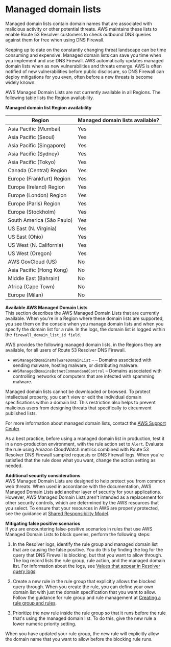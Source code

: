 # Managed domain lists<a name="resolver-dns-firewall-managed-domain-lists"></a>

Managed domain lists contain domain names that are associated with malicious activity or other potential threats\. AWS maintains these lists to enable Route 53 Resolver customers to check outbound DNS queries against them for free when using DNS Firewall\. 

Keeping up to date on the constantly changing threat landscape can be time consuming and expensive\. Managed domain lists can save you time when you implement and use DNS Firewall\. AWS automatically updates managed domain lists when as new vulnerabilities and threats emerge\. AWS is often notified of new vulnerabilities before public disclosure, so DNS Firewall can deploy mitigations for you even, often before a new threats is become widely known\. 

AWS Managed Domain Lists are not currently available in all Regions\. The following table lists the Region availability\.


**Managed domain list Region availability**  

| Region | Managed domain lists available? | 
| --- | --- | 
|  Asia Pacific \(Mumbai\)  |  Yes  | 
|  Asia Pacific \(Seoul\)  |  Yes  | 
| Asia Pacific \(Singapore\) |  Yes  | 
|  Asia Pacific \(Sydney\)  |  Yes  | 
|  Asia Pacific \(Tokyo\)  |  Yes  | 
|  Canada \(Central\) Region  |  Yes  | 
|  Europe \(Frankfurt\) Region  |  Yes  | 
|  Europe \(Ireland\) Region  |  Yes  | 
|  Europe \(London\) Region  |  Yes  | 
|  Europe \(Paris\) Region  |  Yes  | 
|  Europe \(Stockholm\)  |  Yes  | 
|  South America \(São Paulo\)  |  Yes  | 
|  US East \(N\. Virginia\)  |  Yes  | 
|  US East \(Ohio\)  |  Yes  | 
|  US West \(N\. California\)  |  Yes  | 
|  US West \(Oregon\)  |  Yes  | 
|  AWS GovCloud \(US\)  |  No  | 
|  Asia Pacific \(Hong Kong\)  |  No  | 
|  Middle East \(Bahrain\)  |  No  | 
|  Africa \(Cape Town\)   |  No  | 
|  Europe \(Milan\)   |  No  | 

**Available AWS Managed Domain Lists**  
This section describes the AWS Managed Domain Lists that are currently available\. When you're in a Region where these domain lists are supported, you see them on the console when you manage domain lists and when you specify the domain list for a rule\. In the logs, the domain list is logged within the `firewall_domain_list_id field`\.

AWS provides the following managed domain lists, in the Regions they are available, for all users of Route 53 Resolver DNS Firewall\. 
+ `AWSManagedDomainsMalwareDomainList` – – Domains associated with sending malware, hosting malware, or distributing malware\.
+ `AWSManagedDomainsBotnetCommandandControl` – Domains associated with controlling networks of computers that are infected with spamming malware\. 

Managed domain lists cannot be downloaded or browsed\. To protect intellectual property, you can't view or edit the individual domain specifications within a domain list\. This restriction also helps to prevent malicious users from designing threats that specifically to circumvent published lists\. 

For more information about managed domain lists, contact the [AWS Support Center](https://console.aws.amazon.com/support/home#/)\. 

As a best practice, before using a managed domain list in production, test it in a non\-production environment, with the rule action set to `Alert`\. Evaluate the rule using Amazon CloudWatch metrics combined with Route 53 Resolver DNS Firewall sampled requests or DNS Firewall logs\. When you're satisfied that the rule does what you want, change the action setting as needed\. 

**Additional security considerations**  
AWS Managed Domain Lists are designed to help protect you from common web threats\. When used in accordance with the documentation, AWS Managed Domain Lists add another layer of security for your applications\. However, AWS Managed Domain Lists aren't intended as a replacement for other security controls, which are determined by the AWS resources that you select\. To ensure that your resources in AWS are properly protected, see the guidance at [Shared Responsibility Model](https://aws.amazon.com/compliance/shared-responsibility-model/)\. 

**Mitigating false positive scenarios**  
If you are encountering false\-positive scenarios in rules that use AWS Managed Domain Lists to block queries, perform the following steps: 

1. In the Resolver logs, identify the rule group and managed domain list that are causing the false positive\. You do this by finding the log for the query that DNS Firewall is blocking, but that you want to allow through\. The log record lists the rule group, rule action, and the managed domain list\. For information about the logs, see [Values that appear in Resolver query logs](resolver-query-logs-format.md)\.

1. Create a new rule in the rule group that explicitly allows the blocked query through\. When you create the rule, you can define your own domain list with just the domain specification that you want to allow\. Follow the guidance for rule group and rule management at [Creating a rule group and rules](resolver-dns-firewall-rule-group-managing.md#resolver-dns-firewall-rule-group-adding)\.

1. Prioritize the new rule inside the rule group so that it runs before the rule that's using the managed domain list\. To do this, give the new rule a lower numeric priority setting\.

When you have updated your rule group, the new rule will explicitly allow the domain name that you want to allow before the blocking rule runs\. 